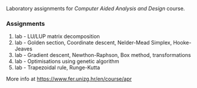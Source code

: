 Laboratory assignments for *Computer Aided Analysis and Design* course.

### Assignments ###
1. lab - LU/LUP matrix decomposition
2. lab - Golden section, Coordinate descent, Nelder-Mead Simplex, Hooke-Jeaves
3. lab - Gradient descent, Newthon-Raphson, Box method, transformations
4. lab - Optimisations using genetic algorithm 
5. lab - Trapezoidal rule, Runge-Kutta 

More info at https://www.fer.unizg.hr/en/course/apr
